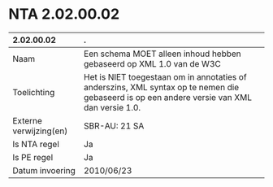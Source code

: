 # NTA 2.02.00.02

 2.02.00.02 | . 
 :--- | :--- 
 Naam | Een schema MOET alleen inhoud hebben gebaseerd op XML 1.0 van de W3C 
 Toelichting | Het is NIET toegestaan om in annotaties of anderszins, XML syntax op te nemen die gebaseerd is op een andere versie van XML dan versie 1.0. 
 Externe verwijzing(en) | SBR-AU: 21 SA 
 Is NTA regel | Ja 
 Is PE regel | Ja 
 Datum invoering | 2010/06/23 
